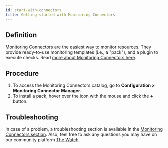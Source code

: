 ```yaml
---
id: start-with-connectors
title: Getting started with Monitoring Connectors
---
```


## Definition

Monitoring Connectors are the easiest way to monitor resources. They provide ready-to-use monitoring templates (i.e., a "pack"), and a plugin to execute checks. Read [more about Monitoring Connectors here](../monitoring/pluginpacks.md).

## Procedure

1. To access the Monitoring Connectors catalog, go to **Configuration > Monitoring Connector Manager**.
2. To install a pack, hover over the icon with the mouse and click the **+** button.

## Troubleshooting

In case of a problem, a troubleshooting section is available in the [Monitoring Connectors section](/pp/integrations/plugin-packs/getting-started/how-to-guides/troubleshooting-plugins/). Also, feel free to ask any questions you may have on our community platform [The Watch](https://thewatch.centreon.com/).
